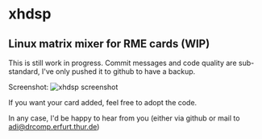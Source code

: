 xhdsp
=====

Linux matrix mixer for RME cards (WIP)
--------------------------------------

This is still work in progress. Commit messages and code quality are sub-standard, I've only pushed
it to github to have a backup.

Screenshot: ![xhdsp screenshot](http://adi.loris.tv/xhdsp.png)

If you want your card added, feel free to adopt the code.

In any case, I'd be happy to hear from you (either via github or mail to adi@drcomp.erfurt.thur.de)
